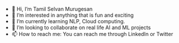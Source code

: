 - 👋 Hi, I’m Tamil Selvan Murugesan
- 👀 I’m interested in anything that is fun and exciting
- 🌱 I’m currently learning NLP, Cloud computing. 
- 💞️ I’m looking to collaborate on real life AI and ML projects
- 📫 How to reach me: You can reach me through LinkedIn or Twitter

<!---
Tamilhp/Tamilhp is a ✨ special ✨ repository because its `README.md` (this file) appears on your GitHub profile.
You can click the Preview link to take a look at your changes.
--->
